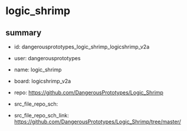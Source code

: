 # logic_shrimp
 
## summary 
* id: dangerousprototypes_logic_shrimp_logicshrimp_v2a
* user: dangerousprototypes
* name: logic_shrimp
* board: logicshrimp_v2a
* repo: https://github.com/DangerousPrototypes/Logic_Shrimp



* src_file_repo_sch: 
* src_file_repo_sch_link: https://github.com/DangerousPrototypes/Logic_Shrimp/tree/master/







